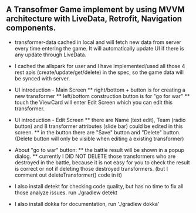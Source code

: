 ## A Transofmer Game implement by using MVVM architecture with LiveData, Retrofit, Navigation components.

* transformer-data cached in local and will fetch new data from server every time entering the game. It will automatically update UI if there is any update through LiveData.

* I cached the allspark for user and I have implemented/used all those 4 rest apis (create/update/get/delete) in the spec, so the game data will be synced with server.

* UI introduction - Main Screen
  ** right/bottom + button is for creating a new transformer
  ** left/bottom construction button is for "go for war"
  ** touch the ViewCard will enter Edit Screen which you can edit this transformer.

* UI introduction - Edit Screen
  ** there are Name (text edit), Team (radio button) and 8 transformer attributes (slide bar) could be edited in this screen.
  ** in the button there are "Save" button and "Delete" button. (Delete button will only be visible when editing a existing transformer)

* About  "go to war" button:
  ** the battle result will be shown in a popup dialog. 
  ** currently I DID NOT DELETE those transformers who are destroyed in the battle, because it is not easy for you to check the result is correct or not if deleting those destroyed transformers. (but I comment out deleteTransformer() code in it)

* I also install detekt for checking code quality, but has no time to fix all those analyze issues. run ./gradlew detekt
* I also install dokka for documentation, run './gradlew dokka'
